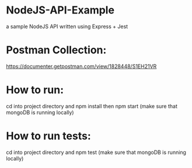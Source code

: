 # NodeJS-API-Example
a sample NodeJS API written using Express + Jest 

# Postman Collection:
https://documenter.getpostman.com/view/1828448/S1EH21VR 

# How to run:
cd into project directory and npm install then npm start (make sure that mongoDB is running locally) </br>

# How to run tests:
cd into project directory and npm test (make sure that mongoDB is running locally) </br>

